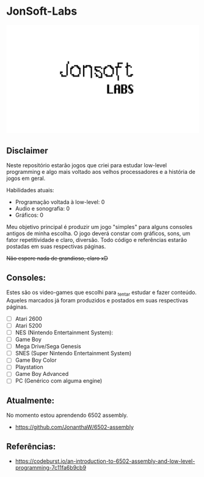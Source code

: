 # JonSoft-Labs

![JonSoft-Labs](https://github.com/JonanthaW/JonSoft-Labs/blob/main/assets/logo/logo.png)


## Disclaimer
Neste repositório estarão jogos que criei para estudar low-level programming e algo mais voltado aos velhos processadores e a história de jogos em geral.

Habilidades atuais:
* Programação voltada à low-level: 0
* Audio e sonografia: 0
* Gráficos: 0

Meu objetivo principal é produzir um jogo "simples" para alguns consoles antigos de minha escolha.
O jogo deverá constar com gráficos, sons, um fator repetitividade e claro, diversão.
Todo código e referências estarão postadas em suas respectivas páginas.

~~Não espere nada de grandioso, claro xD~~

## Consoles:

Estes são os video-games que escolhi para <sub>tentar</sub> estudar e fazer conteúdo. Aqueles marcados já foram produzidos e postados em suas respectivas páginas.

- [ ] Atari 2600
- [ ] Atari 5200
- [ ] NES (Nintendo Entertainment System):
- [ ] Game Boy
- [ ] Mega Drive/Sega Genesis
- [ ] SNES (Super Nintendo Entertainment System)
- [ ] Game Boy Color
- [ ] Playstation
- [ ] Game Boy Advanced
- [ ] PC (Genérico com alguma engine)

## Atualmente:

No momento estou aprendendo 6502 assembly.
* https://github.com/JonanthaW/6502-assembly

## Referências:

* https://codeburst.io/an-introduction-to-6502-assembly-and-low-level-programming-7c11fa6b9cb9
